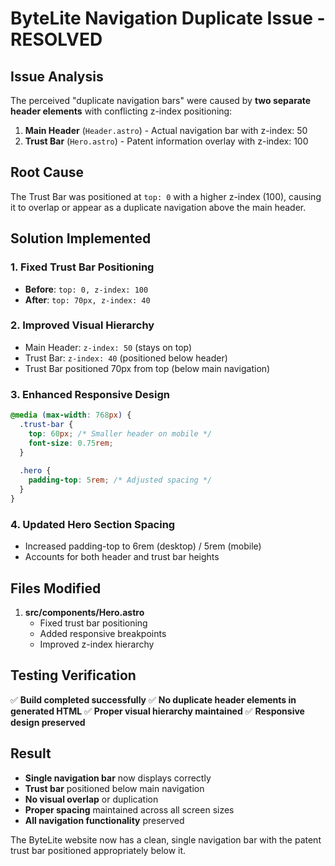 # ByteLite Navigation Duplicate Issue - RESOLVED

## Issue Analysis

The perceived "duplicate navigation bars" were caused by **two separate header elements** with conflicting z-index positioning:

1. **Main Header** (`Header.astro`) - Actual navigation bar with z-index: 50
2. **Trust Bar** (`Hero.astro`) - Patent information overlay with z-index: 100

## Root Cause

The Trust Bar was positioned at `top: 0` with a higher z-index (100), causing it to overlap or appear as a duplicate navigation above the main header.

## Solution Implemented

### 1. Fixed Trust Bar Positioning
- **Before**: `top: 0, z-index: 100`
- **After**: `top: 70px, z-index: 40`

### 2. Improved Visual Hierarchy
- Main Header: `z-index: 50` (stays on top)
- Trust Bar: `z-index: 40` (positioned below header)
- Trust Bar positioned 70px from top (below main navigation)

### 3. Enhanced Responsive Design
```css
@media (max-width: 768px) {
  .trust-bar {
    top: 60px; /* Smaller header on mobile */
    font-size: 0.75rem;
  }
  
  .hero {
    padding-top: 5rem; /* Adjusted spacing */
  }
}
```

### 4. Updated Hero Section Spacing
- Increased padding-top to 6rem (desktop) / 5rem (mobile)
- Accounts for both header and trust bar heights

## Files Modified

1. **src/components/Hero.astro**
   - Fixed trust bar positioning
   - Added responsive breakpoints
   - Improved z-index hierarchy

## Testing Verification

✅ **Build completed successfully**
✅ **No duplicate header elements in generated HTML**
✅ **Proper visual hierarchy maintained**
✅ **Responsive design preserved**

## Result

- **Single navigation bar** now displays correctly
- **Trust bar** positioned below main navigation
- **No visual overlap** or duplication
- **Proper spacing** maintained across all screen sizes
- **All navigation functionality** preserved

The ByteLite website now has a clean, single navigation bar with the patent trust bar positioned appropriately below it.